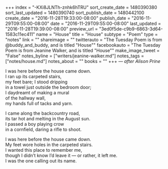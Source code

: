 +++
index = "-KXi8JLNTh-znhk6hTRU"
sort_create_date = 1480390380
sort_last_updated = 1480390740
sort_publish_date = 1480442100
create_date = "2016-11-28T19:33:00-08:00"
publish_date = "2016-11-29T09:55:00-08:00"
date = "2016-11-29T09:55:00-08:00"
last_updated = "2016-11-28T19:39:00-08:00"
preview_url = "3ed0f5de-c9b9-6863-3d64-1583c11ec411"
name = "House"
title = "House"
subtype = "Poem"
type = "notes"
link = ""
shareimage = ""
twitterauto = "The Tuesday Poem is from @buddy_and_buddy, and is titled \"House\""
facebookauto = "The Tuesday Poem is from Jeanine Walker, and is titled \"House\""
make_image_tweet = "False"
notes_byline = ["writers/jeanine-walker.md"]
notes_tags = ["notes/house.md"]
notes_about = ""
books = ""
+++
&mdash; _after Alison Prine_

I was here before the house came down. <br>
I ran up its carpeted stairs,<br>
my feet bare; I stood dripping<br>
in a towel just outside the bedroom door;<br>
I daydreamt of making a mural<br>
of the hallway wall,<br>
my hands full of tacks and yarn.

I came along the backcountry road,<br>
its tar hot and melting in the August sun.<br>
I passed a boy playing crow<br>
in a cornfield, daring a rifle to shoot.

I was here before the house came down.<br>
My feet wore holes in the carpeted stairs.<br>
I wanted this place to remember me,<br>
though I didn’t know I’d leave it &mdash;
or rather, it left me.<br>
I was the one calling out its name.
